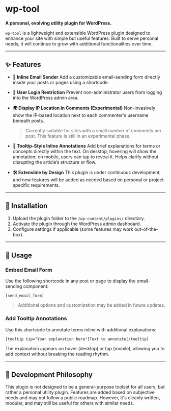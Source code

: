 # wp-tool

**A personal, evolving utility plugin for WordPress.**

`wp-tool` is a lightweight and extensible WordPress plugin designed to enhance your site with simple but useful features. Built to serve personal needs, it will continue to grow with additional functionalities over time.

---

## ✨ Features

* **📩 Inline Email Sender**
  Add a customizable email-sending form directly inside your posts or pages using a shortcode.

* **🔐 User Login Restriction**
  Prevent non-administrator users from logging into the WordPress admin area.

* **🌍 Display IP Location in Comments (Experimental)**
  Non-invasively show the IP-based location next to each commenter's username beneath posts.

  > Currently suitable for sites with a small number of comments per post. This feature is still in an experimental phase.

* **💬 Tooltip-Style Inline Annotations**
  Add brief explanations for terms or concepts directly within the text.
  On desktop, hovering will show the annotation; on mobile, users can tap to reveal it.
  Helps clarify without disrupting the article’s structure or flow.

* **🛠️ Extensible by Design**
  This plugin is under continuous development, and new features will be added as needed based on personal or project-specific requirements.

---

## 🔧 Installation

1. Upload the plugin folder to the `/wp-content/plugins/` directory.
2. Activate the plugin through the WordPress admin dashboard.
3. Configure settings if applicable (some features may work out-of-the-box).

---

## 📌 Usage

### Embed Email Form

Use the following shortcode in any post or page to display the email-sending component:

```plaintext
[send_email_form]
```

> Additional options and customization may be added in future updates.

### Add Tooltip Annotations

Use this shortcode to annotate terms inline with additional explanations:

```plaintext
[tooltip tip="Your explanation here"]Text to annotate[/tooltip]
```

The explanation appears on hover (desktop) or tap (mobile), allowing you to add context without breaking the reading rhythm.

---

## 🧪 Development Philosophy

This plugin is not designed to be a general-purpose toolset for all users, but rather a personal utility plugin. Features are added based on subjective needs and may not follow a public roadmap. However, it's cleanly written, modular, and may still be useful for others with similar needs.
